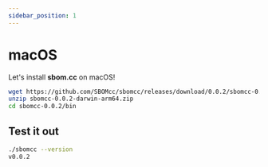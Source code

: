 ```yaml
---
sidebar_position: 1
---
```


# macOS

Let's install **sbom.cc** on macOS!

```bash
wget https://github.com/SBOMcc/sbomcc/releases/download/0.0.2/sbomcc-0.0.2-darwin-arm64.zip
unzip sbomcc-0.0.2-darwin-arm64.zip
cd sbomcc-0.0.2/bin
```

## Test it out

```bash
./sbomcc --version
v0.0.2
```
